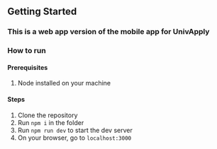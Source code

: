 ## Getting Started

### This is a web app version of the mobile app for UnivApply

### How to run

#### Prerequisites

1. Node installed on your machine

#### Steps
1. Clone the repository
2. Run `npm i` in the folder
3. Run `npm run dev` to start the dev server
4. On your browser, go to `localhost:3000`
